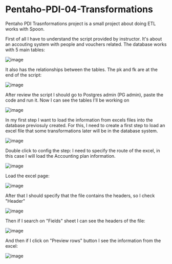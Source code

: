 # Pentaho-PDI-04-Transformations
Pentaho PDI Trasnformations project is a small project about doing ETL works with Spoon.


First of all I have to understand the script provided by instructor. 
It's about an accouting system with people and vouchers related. The database works with 5 main tables:

![image](https://user-images.githubusercontent.com/20979227/230801509-480d83da-2c8f-4341-884d-5bc2480e7517.png)

It also has the relationships between the tables. The pk and fk are at the end of the script:

![image](https://user-images.githubusercontent.com/20979227/230801637-b00cc0fa-4861-4f23-b5bc-af4a04175bc1.png)

After review the script I should go to Postgres admin (PG admin), paste the code and run it. Now I can see the tables I'll be working on

![image](https://user-images.githubusercontent.com/20979227/230801956-f2c66527-e755-4928-b787-e9af0fa88bcb.png)

In my first step I want to load the information from excels files into the database previosuly created. For this, I need to create a first step to load an excel file that some transformations later will be in the database system.

![image](https://user-images.githubusercontent.com/20979227/230802312-7f4ece20-1d01-41a8-a0c9-64f6ccef31e8.png)

Double click to config the step:
I need to specify the route of the excel, in this case I will load the Accounting plan information.

![image](https://user-images.githubusercontent.com/20979227/230802419-56fc3629-077c-4020-aca6-a8bad7b87a7c.png)

Load the excel page:

![image](https://user-images.githubusercontent.com/20979227/230802508-21455c1d-254a-4b1f-bf73-298960d5ae5f.png)

After that I should specify that the file contains the headers, so I check "Header"

![image](https://user-images.githubusercontent.com/20979227/230802563-4d5a1bb0-3e6f-4a07-9ced-e9f02833e970.png)

Then if I search on "Fields" sheet I can see the headers of the file:

![image](https://user-images.githubusercontent.com/20979227/230802578-0cdcfebd-00e9-4fba-9ff5-e60c13dbf097.png)

And then if I click on "Preview rows" button I see the information from the excel:

![image](https://user-images.githubusercontent.com/20979227/230802617-32ba4cb2-f699-43ee-b0cb-3690b16b5ff2.png)
